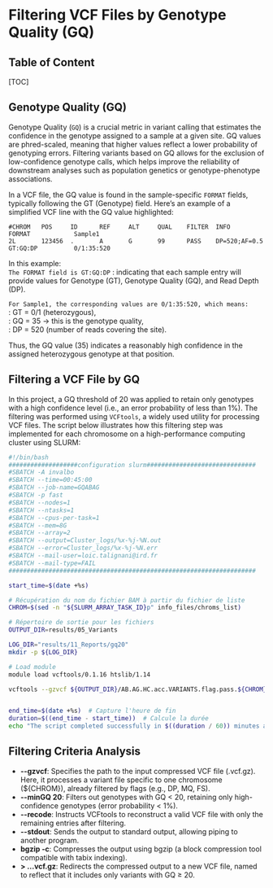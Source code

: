 # Filtering VCF Files by Genotype Quality (GQ)

<h2 class="no-toc">Table of Content</h2>

[TOC]

## Genotype Quality (GQ)
Genotype Quality (`GQ`) is a crucial metric in variant calling that estimates the confidence in the genotype assigned to a sample at a given site. GQ values are phred-scaled, meaning that higher values reflect a lower probability of genotyping errors. Filtering variants based on GQ allows for the exclusion of low-confidence genotype calls, which helps improve the reliability of downstream analyses such as population genetics or genotype-phenotype associations.

In a VCF file, the GQ value is found in the sample-specific `FORMAT` fields, typically following the GT (Genotype) field. Here’s an example of a simplified VCF line with the GQ value highlighted:

```
#CHROM   POS     ID      REF     ALT     QUAL    FILTER  INFO                    FORMAT            Sample1
2L       123456  .       A       G       99      PASS    DP=520;AF=0.5           GT:GQ:DP          0/1:35:520
```

In this example:  
`The FORMAT field is GT:GQ:DP`
: indicating that each sample entry will provide values for Genotype (GT), Genotype Quality (GQ), and Read Depth (DP).  


`For Sample1, the corresponding values are 0/1:35:520, which means:`  
: GT = 0/1 (heterozygous),  
: GQ = 35 → this is the genotype quality,  
: DP = 520 (number of reads covering the site).  

Thus, the GQ value (35) indicates a reasonably high confidence in the assigned heterozygous genotype at that position.


## Filtering a VCF File by GQ 
In this project, a GQ threshold of 20 was applied to retain only genotypes with a high confidence level (i.e., an error probability of less than 1%). The filtering was performed using `VCFtools`, a widely used utility for processing VCF files. The script below illustrates how this filtering step was implemented for each chromosome on a high-performance computing cluster using SLURM:

```bash linenums="1"
#!/bin/bash
###################configuration slurm##############################
#SBATCH -A invalbo
#SBATCH --time=00:45:00
#SBATCH --job-name=GQABAG
#SBATCH -p fast
#SBATCH --nodes=1
#SBATCH --ntasks=1
#SBATCH --cpus-per-task=1
#SBATCH --mem=8G
#SBATCH --array=2
#SBATCH --output=Cluster_logs/%x-%j-%N.out
#SBATCH --error=Cluster_logs/%x-%j-%N.err
#SBATCH --mail-user=loic.talignani@ird.fr
#SBATCH --mail-type=FAIL
####################################################################

start_time=$(date +%s)

# Récupération du nom du fichier BAM à partir du fichier de liste
CHROM=$(sed -n "${SLURM_ARRAY_TASK_ID}p" info_files/chroms_list)

# Répertoire de sortie pour les fichiers
OUTPUT_DIR=results/05_Variants

LOG_DIR="results/11_Reports/gq20"
mkdir -p ${LOG_DIR}

# Load module
module load vcftools/0.1.16 htslib/1.14

vcftools --gzvcf ${OUTPUT_DIR}/AB.AG.HC.acc.VARIANTS.flag.pass.${CHROM}.vcf.gz --minGQ 20 --recode --stdout | bgzip -c > ${OUTPUT_DIR}/AB.AG.HC.acc.VARIANTS.flag.pass.gq20.${CHROM}.vcf.gz


end_time=$(date +%s)  # Capture l'heure de fin
duration=$((end_time - start_time))  # Calcule la durée
echo "The script completed successfully in $((duration / 60)) minutes and $((duration % 60)) seconds."
```

## Filtering Criteria Analysis

- **--gzvcf**: Specifies the path to the input compressed VCF file (.vcf.gz). Here, it processes a variant file specific to one chromosome (${CHROM}), already filtered by flags (e.g., DP, MQ, FS).
- **--minGQ 20**: Filters out genotypes with GQ < 20, retaining only high-confidence genotypes (error probability < 1%).
- **--recode**: Instructs VCFtools to reconstruct a valid VCF file with only the remaining entries after filtering.
- **--stdout**: Sends the output to standard output, allowing piping to another program.
- **bgzip -c**: Compresses the output using bgzip (a block compression tool compatible with tabix indexing).
- **> ...vcf.gz**: Redirects the compressed output to a new VCF file, named to reflect that it includes only variants with GQ ≥ 20.